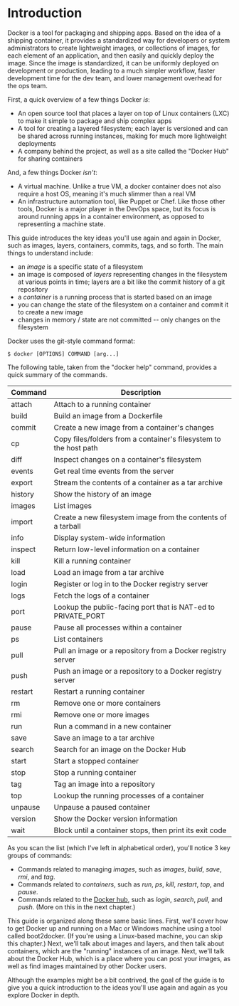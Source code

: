 # Introduction


Docker is a tool for packaging and shipping apps.  Based on the idea of a shipping container, it provides a standardized way for developers or system administrators to create lightweight images, or collections of images, for each element of an application, and then easily and quickly deploy the image.  Since the image is standardized, it can be uniformly deployed on development or production, leading to a much simpler workflow, faster development time for the dev team, and lower management overhead for the ops team.   

First, a quick overview of a few things Docker *is*:

* An open source tool that places a layer on top of Linux containers (LXC) to make it simple to package and ship complex apps
* A tool for creating a layered filesystem; each layer is versioned and can be shared across running instances, making for much more lightweight deployments
* A company behind the project, as well as a site called the "Docker Hub" for sharing containers

And, a few things Docker *isn't*:

* A virtual machine.  Unlike a true VM, a docker container does not also require a host OS, meaning it's much slimmer than a real VM
* An infrastructure automation tool, like Puppet or Chef.  Like those other tools, Docker is a major player in the DevOps space, but its focus is around running apps in a container environment, as opposed to representing a machine state.

This guide introduces the key ideas you'll use again and again in Docker, such as images, layers, containers, commits, tags, and so forth.  The main things to understand include:

* an *image* is a specific state of a filesystem
* an image is composed of *layers* representing changes in the filesystem at various points in time; layers are a bit like the commit history of a git repository
* a *container* is a running process that is started based on an image
* you can change the state of the filesystem on a container and commit it to create a new image
* changes in memory / state are not committed -- only changes on the filesystem

Docker uses the git-style command format:

```console
$ docker [OPTIONS] COMMAND [arg...]
```

The following table, taken from the "docker help" command, provides a quick summary of the commands.  


| Command  |  Description
|----------|-----------------------------------------------------------------------|
| attach   | Attach to a running container
| build    | Build an image from a Dockerfile
| commit   | Create a new image from a container's changes
| cp       | Copy files/folders from a container's filesystem to the host path
| diff     | Inspect changes on a container's filesystem
| events   | Get real time events from the server
| export   | Stream the contents of a container as a tar archive
| history  | Show the history of an image
| images   | List images
| import   | Create a new filesystem image from the contents of a tarball
| info     | Display system-wide information
| inspect  | Return low-level information on a container
| kill     | Kill a running container
| load     | Load an image from a tar archive
| login    | Register or log in to the Docker registry server
| logs     | Fetch the logs of a container
| port     | Lookup the public-facing port that is NAT-ed to PRIVATE_PORT
| pause    | Pause all processes within a container
| ps       | List containers
| pull     | Pull an image or a repository from a Docker registry server
| push     | Push an image or a repository to a Docker registry server
| restart  | Restart a running container
| rm       | Remove one or more containers
| rmi      | Remove one or more images
| run      | Run a command in a new container
| save     | Save an image to a tar archive
| search   | Search for an image on the Docker Hub
| start    | Start a stopped container
| stop     | Stop a running container
| tag      | Tag an image into a repository
| top      | Lookup the running processes of a container
| unpause  | Unpause a paused container
| version  | Show the Docker version information
| wait     | Block until a container stops, then print its exit code

As you scan the list (which I've left in alphabetical order), you'll notice 3 key groups of commands:

* Commands related to managing *images*, such as *images*, *build*, *save*, *rmi*, and *tag*.
* Commands related to *containers*, such as *run*, *ps*, *kill*, *restart*, *top*, and *pause*.
* Commands related to the [Docker hub](https://hub.docker.com/), such as *login*, *search*, *pull*, and *push*. (More on this in the next chapter.) 

This guide is organized along these same basic lines.  First, we'll cover how to get Docker up and running on a Mac or Windows machine using a tool called boot2docker.  (If you're using a Linux-based machine, you can skip this chapter.)  Next, we'll talk about images and layers, and then talk about containers, which are the "running" instances of an image.  Next, we'll talk about the Docker Hub, which is a place where you can post your images, as well as find images maintained by other Docker users.

Although the examples might be a bit contrived, the goal of the guide is to give you a quick introduction to the ideas you'll use again and again as you explore Docker in depth.

 

